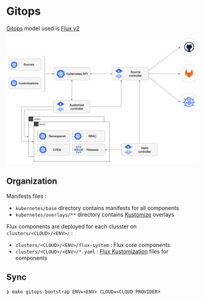 # Gitops

[Gitops](https://www.weave.works/technologies/gitops/) model used is [Flux v2](https://toolkit.fluxcd.io/)

![overview](../img/gitops-toolkit.png)

## Organization

Manifests files :

* `kubernetes/base` directory contains manifests for all components
* `kubernetes/overlays/**` directory contains [Kustomize](https://kustomize.io/) overlays

Flux components are deployed for each clusster on `clusters/<CLOUD>/<ENV>/` :

* `clusters/<CLOUD>/<ENV>/flux-system` : Flux core components
* `clusters/<CLOUD>/<ENV>/*.yaml` : [Flux Kustomization](https://toolkit.fluxcd.io/components/kustomize/kustomization/) files for components

## Sync

```shell
❯ make gitops-bootstrap ENV=<ENV> CLOUD=<CLOUD PROVIDER>
```
